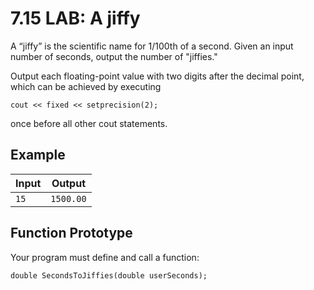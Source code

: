 # 7.15 LAB: A jiffy
A “jiffy” is the scientific name for 1/100th of a second.
Given an input number of seconds, output the number of "jiffies."

Output each floating-point value with two digits after the decimal point,
which can be achieved by executing
```
cout << fixed << setprecision(2);
```
once before all other cout statements.

## Example
Input | Output
--- | ---
`15` | `1500.00`

## Function Prototype
Your program must define and call a function:
```
double SecondsToJiffies(double userSeconds);
```